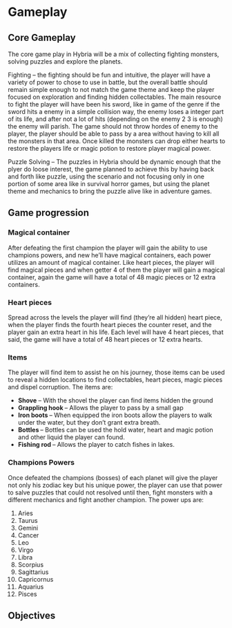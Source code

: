 # Gameplay

## Core Gameplay

The core game play in Hybria will be a mix of collecting fighting monsters, solving puzzles and explore the planets.

Fighting – the fighting should be fun and intuitive, the player will have a variety of power to chose to use in battle, but the overall battle should remain simple enough to not match the game theme and keep the player focused on exploration and finding hidden collectables. The main resource to fight the player will have been his sword, like in game of the genre if the sword hits a enemy in a simple collision way, the enemy loses a integer part of its life, and after not a lot of hits (depending on the enemy 2 3 is enough) the enemy will parish. The game should not throw hordes of enemy to the player, the player should be able to pass by a area without having to kill all the monsters in that area. Once killed the monsters can drop either hearts to restore the players life or magic potion to restore player magical power.

Puzzle Solving – The puzzles in Hybria should be dynamic enough that the plyer do loose interest, the game planned to achieve this by having back and forth like puzzle, using the scenario and not focusing only in one portion of some area like in survival horror games, but using the planet theme and mechanics to bring the puzzle alive like in adventure games.


## Game progression

### Magical container

After defeating the first champion the player will gain the ability to use champions powers, and new he’ll have magical containers, each power utilizes an amount of magical container. Like heart pieces, the player will find magical pieces and when getter 4 of them the player will gain a magical container, again the game will have a total of 48 magic pieces or 12 extra containers.

### Heart pieces

Spread across the levels the player will find (they’re all hidden) heart piece, when the player finds the fourth heart pieces the counter reset, and the player gain an extra heart in his life. Each level will have 4 heart pieces, that said, the game will have a total of 48 heart pieces or 12 extra hearts. 

### Items

The player will find item to assist he on his journey, those items can be used to reveal a hidden locations to find collectables, heart pieces, magic pieces and dispel corruption. The items are:
<ul>
    <li>
        <b>Shove</b> – With the shovel the player can find items hidden the ground
    </li>
    <li>
        <b>Grappling hook </b> – Allows the player to pass by a small gap
    </li>
    <li>
        <b>Iron boots </b> – When equipped the iron boots allow the players to walk under the water, but they don’t grant extra breath.
    </li>
    <li>
        <b>Bottles  </b> – Bottles can be used the hold water, heart and magic potion and other liquid the player can found.
    </li>
    <li>
        <b>Fishing rod   </b> – Allows the player to catch fishes in lakes.
    </li>
</ul>

### Champions Powers

Once defeated the champions (bosses) of each planet will give the player not only his zodiac key but his unique power, the player can use that power to salve puzzles that could not resolved until then, fight monsters with a different mechanics and fight another champion. The power ups are:
<ol>
    <li>
Aries
    </li>
    <li>
Taurus
    </li>
    <li>
Gemini
    </li>
    <li>
Cancer
    </li>
    <li>
Leo
    </li>
    <li>
Virgo
    </li>
    <li>
Libra
    </li>
    <li>
Scorpius
    </li>
    <li>
Sagittarius
    </li>
    <li>
Capricornus
    </li>
    <li>
Aquarius
    </li>
    <li>
Pisces
    </li>
</ol>

## Objectives
